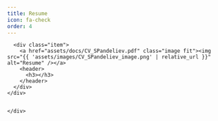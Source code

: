 ```yaml
---
title: Resume
icon: fa-check
order: 4
---
```


<div class="row">
    <div class="4u 12u$(mobile)">

      <div class="item">
        <a href="assets/docs/CV_SPandeliev.pdf" class="image fit"><img src="{{ 'assets/images/CV_SPandeliev_image.png' | relative_url }}" alt="Resume" /></a>
        <header>
          <h3></h3>
        </header>
      </div>
    </div>


    </div>

